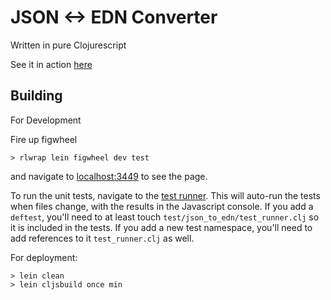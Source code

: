 # JSON <-> EDN Converter

Written in pure Clojurescript

See it in action [here](https://peterschwarz.github.io/json-to-edn)

## Building

For Development

Fire up figwheel

```
> rlwrap lein figwheel dev test
```

and navigate to [localhost:3449](http://localhost:3449) to see the page.

To run the unit tests, navigate to the [test runner](http://localhost:3449/test.html).  This will auto-run the tests when files change, with the results in the Javascript console.  If you add a `deftest`, you'll need to at least touch `test/json_to_edn/test_runner.clj` so it is included in the tests.  If you add a new test namespace, you'll need to add references to it `test_runner.clj` as well.


For deployment: 

```
> lein clean
> lein cljsbuild once min
```
